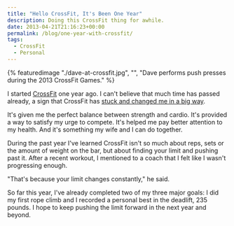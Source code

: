 ```yaml
---
title: "Hello CrossFit, It's Been One Year"
description: Doing this CrossFit thing for awhile.
date: 2013-04-21T21:16:23+00:00
permalink: /blog/one-year-with-crossfit/
tags:
  - CrossFit
  - Personal
---
```


{% featuredimage "./dave-at-crossfit.jpg", "", "Dave performs push presses during the 2013 CrossFit Games." %}

I started [CrossFit](http://www.crossfit.com/) one year ago. I can't believe that much time has passed already, a sign that CrossFit has [stuck and changed me in a big way](/blog/number-34/).

It's given me the perfect balance between strength and cardio. It's provided a way to satisfy my urge to compete. It's helped me pay better attention to my health. And it's something my wife and I can do together.

During the past year I've learned CrossFit isn't so much about reps, sets or the amount of weight on the bar, but about finding your limit and pushing past it. After a recent workout, I mentioned to a coach that I felt like I wasn't progressing enough.

"That's because your limit changes constantly," he said.

So far this year, I've already completed two of my three major goals: I did my first rope climb and I recorded a personal best in the deadlift, 235 pounds. I hope to keep pushing the limit forward in the next year and beyond.
